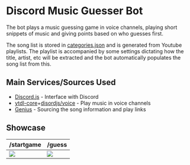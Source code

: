 #  Discord Music Guesser Bot

The bot plays a music guessing game in voice channels, playing short snippets of music and giving points based on who guesses first.

The song list is stored in [categories.json](categories.json) and is generated from Youtube playlists.
The playlist is accompanied by some settings dictating how the title, artist, etc will be extracted and the bot automatically populates the song list from this.  

## Main Services/Sources Used
- [Discord.js](https://discord.js.org/#/) - Interface with Discord 
- [ytdl-core](https://www.npmjs.com/package/ytdl-core)+[disordjs/voice](https://www.npmjs.com/package/@discordjs/voice) - Play music in voice channels
- [Genius](https://genius.com/) - Sourcing the song information and play links

## Showcase

| /startgame| /guess |
|----------------|------------|
|<img src="https://i.imgur.com/VoGmus1.gif">|<img src="https://i.imgur.com/yZaQLyM.gif">|
